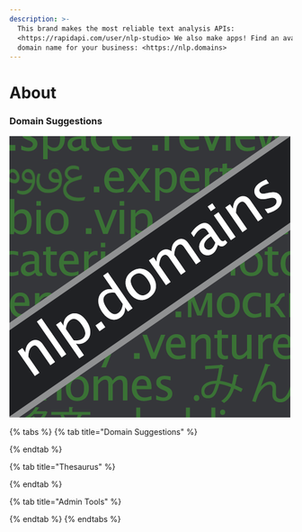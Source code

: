 ```yaml
---
description: >-
  This brand makes the most reliable text analysis APIs:
  <https://rapidapi.com/user/nlp-studio> We also make apps! Find an available
  domain name for your business: <https://nlp.domains>
---
```


# About

### Domain Suggestions

![](.gitbook/assets/rapi-nlpdomains.png)

{% tabs %}
{% tab title="Domain Suggestions" %}

{% endtab %}

{% tab title="Thesaurus" %}

{% endtab %}

{% tab title="Admin Tools" %}

{% endtab %}
{% endtabs %}



